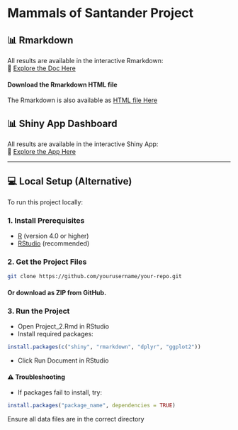 # Mammals of Santander Project  


## 📊 Rmarkdown  
All results are available in the interactive Rmarkdown:  
🔗 [Explore the Doc Here](https://rpubs.com/oleon12/MammalsSantander)

#### Download the Rmarkdown HTML file
The Rmarkdown is also available as [HTML file Here]()

## 📊 Shiny App Dashboard  
All results are available in the interactive Shiny App:  
🔗 [Explore the App Here](https://oleon12.shinyapps.io/Project_2/)  

---

## 💻 Local Setup (Alternative)  
To run this project locally:

### 1. Install Prerequisites  
- [R](https://cran.r-project.org/) (version 4.0 or higher)  
- [RStudio](https://posit.co/download/rstudio-desktop/) (recommended)  

### 2. Get the Project Files  
```bash
git clone https://github.com/yourusername/your-repo.git
```
#### Or download as ZIP from GitHub.

### 3. Run the Project

- Open Project_2.Rmd in RStudio
- Install required packages:

```r
install.packages(c("shiny", "rmarkdown", "dplyr", "ggplot2"))
```

- Click Run Document in RStudio

#### ⚠️ Troubleshooting

- If packages fail to install, try:

```r
install.packages("package_name", dependencies = TRUE)
```

Ensure all data files are in the correct directory
